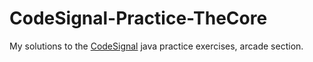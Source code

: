 # CodeSignal-Practice-TheCore
My solutions to the [CodeSignal](https://app.codesignal.com/arcade/code-arcade) java practice exercises, arcade section.

